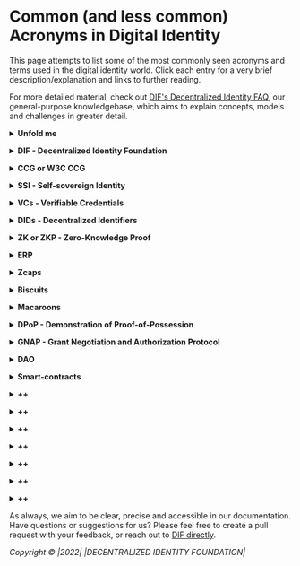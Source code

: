 # Common (and less common) Acronyms in Digital Identity
 
This page attempts to list some of the most commonly seen acronyms and terms used in the digital identity world. Click each entry for a very brief description/explanation and links to further reading.

For more detailed material, check out [DIF's Decentralized Identity FAQ](https://identity.foundation/faq/), our general-purpose knowledgebase, which aims to explain concepts, models and challenges in greater detail.


 
 
 

**<details><summary>Unfold me</summary>**
	
++
**More information:**
</details>

</details>

**<details><summary>DIF - Decentralized Identity Foundation</summary>**
	
 <img src="https://github.com/decentralized-identity/org/blob/master/Org%20documents/Brand%20materials/DIF%20Logo/DIF_logo_color_square_v1.png" align="right" width="200" height="200" />

The [Decentralized Identity Foundation](https://identity.foundation/) organization (also known as **DIF**) was formed as a [Joint Development Foundation](https://www.jointdevelopment.org/) project in 2017 and has grown to be a major venue for IPR-protected co-development among large and small industry players. It has historically focused on the development of both working open-source code and pre-standard specifications for decentralized identity, but it is starting to branch out into non-technical forms of cooperation for the purposes of market-building and to promote all open decentralized identity technology, whether created in DIF or elsewhere.

Currently, DIF has a diverse, international membership, including over 300 member companies, universities, and government agencies that are collaboratively developing the broader space of decentralized identities. 

There are 9 technical working groups, 3 business interest groups, and 4 different open groups to bring together members with shared interests, common goals, and a desire to collaborate. 

[Visit our website here](https://identity.foundation/) or check out our [DIF Org FAQ](https://github.com/decentralized-identity/org/blob/master/dif_org_faq.md) for info about how DIF is structured, governed & funded.


</details>


**<details><summary>CCG or W3C CCG</summary>**

The **W3C** **C**redentials **C**ommunity **G**roup explores the creation, storage, presentation, verification, and user control of credentials.

**More information: **[W3C CCG Website](https://www.w3.org/community/credentials/)

CCG - EDU
</details>

**<details><summary>SSI - Self-sovereign Identity</summary>**
	
- [Wikipedia Page](https://en.wikipedia.org/wiki/Self-sovereign_identity)

</details>

**<details><summary>VCs - Verifiable Credentials</summary>**
	
**V**erifiable **C**redentials, or VCs for short, are tamper-proof credentials that can be verified cryptographically.
There are three essential components of verifiable credentials, and they are:
* It is machine verifiable
* It is secure and tamper-proof
* Has been issued by a competent authority.

**More information**:
* [Affinidi VC Explainer](https://academy.affinidi.com/what-are-verifiable-credentials-79f1846a7b9)
* [Tykn VC Explainer](https://tykn.tech/verifiable-credentials/) </details>
    
**<details><summary>DIDs - Decentralized Identifiers</summary>**
	
[W3C DID-Core spec](https://www.w3.org/TR/did-core/#:~:text=Abstract,the%20controller%20of%20the%20DID.)

**More information:**

</details>

**<details><summary>ZK or ZKP - Zero-Knowledge Proof</summary>**
	
**Z**ero-**K**nowledge Proof or **Z**ero-**K**nowledge **P**rotocol is a method by which one party (the prover) can prove to another party (the verifier) that a given statement is true, without conveying any information apart from the fact that the statement is indeed true. The essence of zero-knowledge proofs is that it is trivial to prove that one possesses knowledge of certain information by simply revealing it; the challenge is to prove such possession without revealing the information itself or any additional information.

**More information:**
</details>

</details>

**<details><summary>ERP</summary>**
	
++
**More information:**
</details>

</details>

**<details><summary>Zcaps</summary>**
	
++
**More information:**
</details>

</details>

**<details><summary>Biscuits</summary>**
	
Biscuits are an authentication and authorization token for microservices architectures with the following properties: 
* distributed authentication
* offline delegation
* capabilities based
* flexible rights managements
* small 

**More information:** [Clevercloud Github](https://github.com/CleverCloud/biscuit)
</details>
</details>

**<details><summary>Macaroons</summary>**
	
In computer security, macaroons are authorization credentials that support decentralized delegation between principals

**More information:**
</details>
</details>

**<details><summary>DPoP - Demonstration of Proof-of-Possession</summary>**

**D**emonstration of **P**roof-of-**P**ossession 

**More information:** [Medium Explainer](https://darutk.medium.com/illustrated-dpop-oauth-access-token-security-enhancement-801680d761ff)
</details>
</details>

**<details><summary>GNAP - Grant Negotiation and Authorization Protocol</summary>**
**G**rant **N**egotiation and **A**uthorization **P**rotocol

**More information:** [OAuth site](https://oauth.net/gnap/)

</details>
</details>

**<details><summary>DAO</summary>**
	
++
**More information:**
</details>
</details>

**<details><summary>Smart-contracts</summary>**
	
++
**More information:**
</details>
</details>

**<details><summary>++</summary>**
	
++
**More information:**
</details>
</details>

**<details><summary>++</summary>**
	
++
**More information:**
</details>
</details>

**<details><summary>++</summary>**
	
++
**More information:**
</details>
</details>

**<details><summary>++</summary>**
	
++
**More information:**
</details>
</details>

**<details><summary>++</summary>**
	
++
**More information:**
</details>
</details>

**<details><summary>++</summary>**
	
++
**More information:**
</details>
</details>

**<details><summary>++</summary>**
	
++
**More information:**
</details>




As always, we aim to be clear, precise and accessible in our documentation. Have questions or suggestions for us? Please feel free to create a pull request with your feedback, or reach out to [DIF directly](mailto:operations@identity.foundation).

_Copyright © |2022| |DECENTRALIZED IDENTITY FOUNDATION|_  
